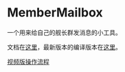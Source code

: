 # MemberMailbox

一个用来给自己的舰长群发消息的小工具。

文档在[这里](/Doc/使用文档.md)，最新版本的编译版本在[这里](https://github.com/DCTewi/MemberMailbox/releases/latest)。

[视频版操作流程](https://www.bilibili.com/video/BV1mK4y1P7kp/)
